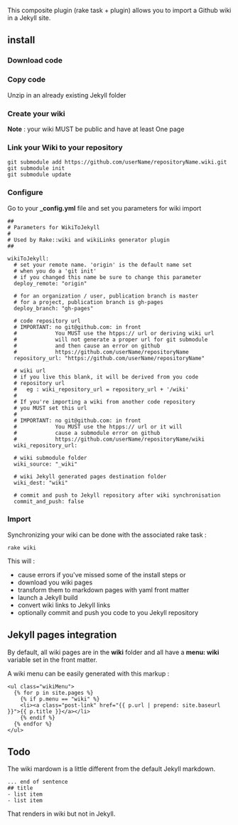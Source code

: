 
This composite plugin (rake task + plugin) allows you to import a Github wiki in a Jekyll site.

## install

### Download code


### Copy code

Unzip in an already existing Jekyll folder

### Create your wiki

**Note** : your wiki MUST be public and have at least One page

### Link your Wiki to your repository

```
git submodule add https://github.com/userName/repositoryName.wiki.git
git submodule init
git submodule update
```

### Configure

Go to your **_config.yml** file and set you parameters for wiki import


```
##
# Parameters for WikiToJekyll
#
# Used by Rake::wiki and wikiLinks generator plugin
##

wikiToJekyll:
  # set your remote name. 'origin' is the default name set
  # when you do a 'git init'
  # if you changed this name be sure to change this parameter
  deploy_remote: "origin"

  # for an organization / user, publication branch is master
  # for a project, publication branch is gh-pages
  deploy_branch: "gh-pages"

  # code repository url
  # IMPORTANT: no git@github.com: in front
  #            You MUST use the htpps:// url or deriving wiki url
  #            will not generate a proper url for git submodule
  #            and then cause an error on github
  #            https://github.com/userName/repositoryName
  repository_url: "https://github.com/userName/repositoryName"

  # wiki url
  # if you live this blank, it will be derived from you code
  # repository url
  #   eg : wiki_repository_url = repository_url + '/wiki'
  #
  # If you're importing a wiki from another code repository
  # you MUST set this url
  #
  # IMPORTANT: no git@github.com: in front
  #            You MUST use the htpps:// url or it will
  #            cause a submodule error on github
  #            https://github.com/userName/repositoryName/wiki
  wiki_repository_url:

  # wiki submodule folder
  wiki_source: "_wiki"

  # wiki Jekyll generated pages destination folder
  wiki_dest: "wiki"

  # commit and push to Jekyll repository after wiki synchronisation
  commit_and_push: false
```

### Import

Synchronizing your wiki can be done with the associated rake task :

```
rake wiki
```

This will :

- cause errors if you've missed some of the install steps
or
- download you wiki pages
- transform them to markdown pages with yaml front matter
- launch a Jekyll build
- convert wiki links to Jekyll links
- optionally commit and push you code to you Jekyll repository

## Jekyll pages integration

By default, all wiki pages are in the **wiki** folder and all have a **menu: wiki** variable set in the front matter.

A wiki menu can be easily generated with this markup :

```
<ul class="wikiMenu">
  {% for p in site.pages %}
    {% if p.menu == "wiki" %}
    <li><a class="post-link" href="{{ p.url | prepend: site.baseurl }}">{{ p.title }}</a></li>
    {% endif %}
  {% endfor %}
</ul>
```

## Todo

The wiki mardown is a little different from the default Jekyll markdown.

```
... end of sentence
## title
- list item
- list item
```
That renders in wiki but not in Jekyll.
